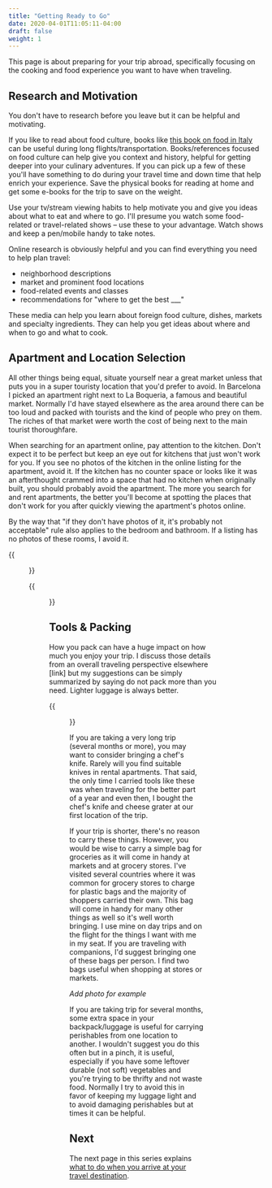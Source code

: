 ```yaml
---
title: "Getting Ready to Go"
date: 2020-04-01T11:05:11-04:00
draft: false
weight: 1
---
```


This page is about preparing for your trip abroad, specifically focusing on the cooking and food experience you want to have when traveling.

## Research and Motivation

You don't have to research before you leave but it can be helpful and motivating.

If you like to read about food culture, books like [this book on food in Italy](https://www.amazon.com/Lonely-Planet-World-Italy-Guides/dp/1864500220/ref=sr_1_1?dchild=1&keywords=food+italy+lonely+planet&qid=1590761290&s=books&sr=1-1) can be useful during long flights/transportation. Books/references focused on food culture can help give you context and history, helpful for getting deeper into your culinary adventures. If you can pick up a few of these you'll have something to do during your travel time and down time that help enrich your experience. Save the physical books for reading at home and get some e-books for the trip to save on the weight.

Use your tv/stream viewing habits to help motivate you and give you ideas about what to eat and where to go. I'll presume you watch some food-related or travel-related shows – use these to your advantage. Watch shows and keep a pen/mobile handy to take notes.

Online research is obviously helpful and you can find everything you need to help plan travel:

+ neighborhood descriptions
+ market and prominent food locations
+ food-related events and classes
+ recommendations for "where to get the best ___"

These media can help you learn about foreign food culture, dishes, markets and specialty ingredients. They can help you get ideas about where and when to go and what to cook.

## Apartment and Location Selection

All other things being equal, situate yourself near a great market unless that puts you in a super touristy location that you'd prefer to avoid. In Barcelona I picked an apartment right next to La Boqueria, a famous and beautiful market. Normally I'd have stayed elsewhere as the area around there can be too loud and packed with tourists and the kind of people who prey on them. The riches of that market were worth the cost of being next to the main tourist thoroughfare.

When searching for an apartment online, pay attention to the kitchen. Don't expect it to be perfect but keep an eye out for kitchens that just won't work for you. If you see no photos of the kitchen in the online listing for the apartment, avoid it. If the kitchen has no counter space or looks like it was an afterthought crammed into a space that had no kitchen when originally built, you should probably avoid the apartment. The more you search for and rent apartments, the better you'll become at spotting the places that don't work for you after quickly viewing the apartment's photos online.

By the way that "if they don't have photos of it, it's probably not acceptable" rule also applies to the bedroom and bathroom. If a listing has no photos of these rooms, I avoid it.

{{<figure src="/img/travel/guide/getting-started/manarola-kitchen-1480.jpg" alt="A small but acceptable kitchen" title="A small but acceptable kitchen." caption="The kitchen above is small but perfectly acceptable given the location (Cinque Terre, Italy). Sure there's no oven or microwave, but given what you're liking to be eating here, you won't miss those. What really makes this kitchen stand out is shown in the side photo - it has a big window with an unobstructed view of the Mediterranean.">}}

{{<figure src="/img/travel/guide/getting-started/sevilla-feria-kitchen-1480.jpg" link="/img/travel/guide/getting-started/sevilla-feria-kitchen-1480.jpg" alt="An entirely unacceptable kitchen" title="Never again!" caption="In case you need a reference for an entirely unacceptable kitchen, that's it above. You shouldn't be able to reach your stove from your bed." >}}


## Tools & Packing

How you pack can have a huge impact on how much you enjoy your trip. I discuss those details from an overall traveling perspective elsewhere [link] but my suggestions can be simply summarized by saying do not pack more than you need. Lighter luggage is always better.

{{<figure src="/img/travel/guide/getting-started/gear-2016-trip-1480.jpg" alt="Gear for 5-week trip" title="My gear for a 5-week trip" link="/img/travel/guide/getting-started/gear-2016-trip-1480.jpg" caption="This is the gear I packed for a 5-week trip to Italy. My grocery bag is that orange bag in the top left. The only gear not shown are my laptop and some toiletries." >}}

If you are taking a very long trip (several months or more), you may want to consider bringing a chef's knife. Rarely will you find suitable knives in rental apartments. That said, the only time I carried tools like these was when traveling for the better part of a year and even then, I bought the chef's knife and cheese grater at our first location of the trip.

If your trip is shorter, there's no reason to carry these things. However, you would be wise to carry a simple bag for groceries as it will come in handy at markets and at grocery stores. I've visited several countries where it was common for grocery stores to charge for plastic bags and the majority of shoppers carried their own. This bag will come in handy for many other things as well so it's well worth bringing. I use mine on day trips and on the flight for the things I want with me in my seat. If you are traveling with companions, I'd suggest bringing one of these bags per person. I find two bags useful when shopping at stores or markets.

*Add photo for example*

If you are taking trip for several months, some extra space in your backpack/luggage is useful for carrying perishables from one location to another. I wouldn't suggest you do this often but in a pinch, it is useful, especially if you have some leftover durable (not soft) vegetables and you're trying to be thrifty and not waste food. Normally I try to avoid this in favor of keeping my luggage light and to avoid damaging perishables but at times it can be helpful.

## Next

The next page in this series explains [what to do when you arrive at your travel destination](../arrival).

